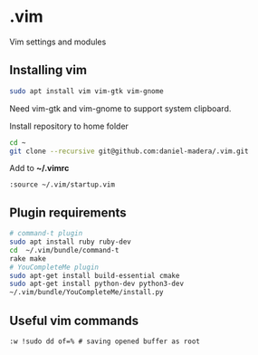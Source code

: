# .vim
Vim settings and modules

## Installing vim
```bash
sudo apt install vim vim-gtk vim-gnome
```
Need vim-gtk and vim-gnome to support system clipboard.

Install repository to home folder
```bash
cd ~
git clone --recursive git@github.com:daniel-madera/.vim.git
```

Add to **~/.vimrc**
```vim
:source ~/.vim/startup.vim
```

## Plugin requirements
```bash
# command-t plugin
sudo apt install ruby ruby-dev
cd  ~/.vim/bundle/command-t
rake make
# YouCompleteMe plugin
sudo apt-get install build-essential cmake
sudo apt-get install python-dev python3-dev
~/.vim/bundle/YouCompleteMe/install.py
```

## Useful vim commands
```vim
:w !sudo dd of=% # saving opened buffer as root
```
